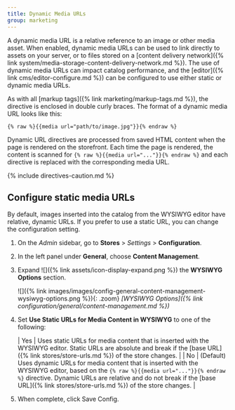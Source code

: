 ```yaml
---
title: Dynamic Media URLs
group: marketing
---
```


A dynamic media URL is a relative reference to an image or other media asset. When enabled, dynamic media URLs can be used to link directly to assets on your server, or to files stored on a [content delivery network]({% link system/media-storage-content-delivery-network.md %}). The use of dynamic media URLs can impact catalog performance, and the [editor]({% link cms/editor-configure.md %}) can be configured to use either static or dynamic media URLs.

As with all [markup tags]({% link marketing/markup-tags.md %}), the directive is enclosed in double curly braces. The format of a dynamic media URL looks like this:

`{% raw %}{{media url="path/to/image.jpg"}}{% endraw %}`

Dynamic URL directives are processed from saved HTML content when the page is rendered on the storefront. Each time the page is rendered, the content is scanned for `{% raw %}{{media url="..."}}{% endraw %}` and each directive is replaced with the corresponding media URL.

{% include directives-caution.md %}

## Configure static media URLs

By default, images inserted into the catalog from the WYSIWYG editor have relative, dynamic URLs. If you prefer to use a static URL, you can change the configuration setting.

1. On the _Admin_ sidebar, go to **Stores** > _Settings_ > **Configuration**.

1. In the left panel under **General**, choose **Content Management**.

1. Expand ![]({% link assets/icon-display-expand.png %}) the **WYSIWYG Options** section.

   ![]({% link images/images/config-general-content-management-wysiwyg-options.png %}){: .zoom}
   _[WYSIWYG Options]({% link configuration/general/content-management.md %})_

1. Set **Use Static URLs for Media Content in WYSIWYG** to one of the following:

   | Yes | Uses static URLs for media content that is inserted with the WYSIWYG editor. Static URLs are absolute and break if the [base URL]({% link stores/store-urls.md %}) of the store changes. |
   | No | (Default) Uses dynamic URLs for media content that is inserted with the WYSIWYG editor, based on the `{% raw %}{{media url="..."}}{% endraw %}` directive. Dynamic URLs are relative and do not break if the [base URL]({% link stores/store-urls.md %}) of the store changes. |

1. When complete, click <span class="btn">Save Config</span>.
